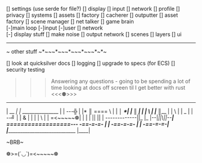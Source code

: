 
[] settings (use serde for file?)
    [] display
    [] input
    [] network
    [] profile
    [] privacy
[] systems
    [] assets 
        [] factory
        [] cacherer
        [] outputter
    [] asset factory
    [] scene manager
    [] net talker
    [] game brain    
[-]main loop
    [-]input
        [-]user
        [] network    
    [-] display stuff
    [] make noise
    [] output network
[] scenes
    [] layers
        [] ui

-----------------------------
~ other stuff
~*~*~*~*~*~*~*~*~*~*~*~*~*~*~

[] look at quicksilver docs
	[] logging
[] upgrade to specs (for ECS)
[] security testing

>>> Answering any questions - going to be spending a lot of time looking at docs off screen til I get better with rust <<<⚉>>>

__________________   __________________________
|           __  _|  |_  _______________      |
|         ---╬   |  |*  ║         ==== \      |
|  __________│  *|  |   ║_   |      | |  \       |
| ║___________   |  |    \       |   |  \_    |
|          --╝   |  | &  |    |    |   |    \       |
| =<~~~~~❁|     |   |    |      ||      ||       |
-------------||_ |_  |--|_||\\||\--______________|
__==================--- -==-=-=-     |     |
 -==-=-=-    |     |
____-==-=-=-_|     |________________________________________________
              |____|  

~BRB~




❁>=(´◡`)=<~~~~~❁